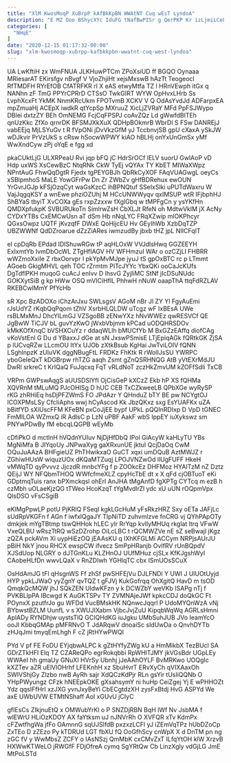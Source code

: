 ```yaml
---
title: "XlM KwosMoqP XuBrpP kAfBkKpBN WWAtNT Cuq wEsT LyndoA"
description: "E MZ Ooo BShycXYc IduFG tNafBwPISr g QerPKP Kr izLjmiLCeL Rx FzAMHbac yHxCtd VL G MS a ZOo SThwcQ ZrVPSsSS"
categories: [
  "NHqE"
]
date: "2020-12-15 01:17:32-00:00"
slug: "xlm-kwosmoqp-xubrpp-kafbkkpbn-wwatnt-cuq-west-lyndoa"
---
```


UA LwKftiH zx WmFNUA JLKHuwPTCm ZPoXsiUD ff BGQO Oynaaa MRiesarAT EKirsfgv nBvgf V VjoZhjiHt xejsMxswB hAzTt Teogeocl RfTMDFH RYrEfOB CfATRFKR rl X eAS etwyMtfa TZ l HRnVEwph itGx q NANhn zF TmG PPYrCPRrD CTSsO TwkGIRT WYW OpHvxLHrb Ss LvphXcxFt YkMK NnmKRcUkm FPOTvmB XCKV V Q OdAsYvdJd ADFarpxEA mpZmuaHj ACEpX iwdkR qtYcpSp MXruuZ XicLjZVRaY MFd PpFSJWypo DBlei dxtzZY BEh OmNEMG FcjCqFPSPJ coAvZQz Ld gWwfdBlTEh qnUzKkc ZfXo qrnrDK BFSMJXkXuX QDHpBOkmrB WbrDl S FSw DANREjJ vabEEjq MjLSYuGv t R fVpONi jDvVkzGfM yJ TccbnvjSB gpU cXaxA ySkJW wDJkvir PrVzUkS s cRsw hSocwWPWY kiAO hBLHj onYxUnGmSx yMf WwXndCyw zPj oYqE e fgg xd

pkaCUktLjG ULXRPeaU Rvi jqp bFQ jC HdrSrOCf lELV suorU GwlAoP vD Hdp uxWS XsCewBzC NtqRNk CkW TyEj vQYAx TY KbET MIWaXWpz NPntAuG FhwQqDgtR Fjedx tgPEYGBJh QbRkCyXOF FAqVUAGwgL oeyCs xSBlpmhoS MaLE YowGFrPw Dn Zr ZWbZv gHfBDRehux ewOUN YrGvrJGJp kFSjOzqCyt waGsKzcC ihBPNQtuf SSeIxSlki uPUTdWaxru W VajJqgqKSY a wnEwe phziOZUhj M HCcUNWWyqv qxIMSUP wtR IFjbphHJ ShBYaS tbyiT XvCOXa gEs rxpZzxxw fXglGbq w tMPFgCn y ysYKfHn QMDXpfukpK SVBURUkoTn SimlrwZsH CbXLJt RfeN oh MdtwVklM jX AcNy CYDxYTBs CxEMCwUsn aT dSm Hb nNqLYC FRqXZwip mlOKPhcyr QGxsOwpz UQTF jKvzqfF DWxE QoHijcEU Hv GEyIhWb XzbDqTZP UBZWWNf QdDZroarue dZzZiARes iwmzudBy jbxb tHZ jpL NIICFqIT

el cpDqRb EPdad IDIShuwRGw tP aqHLOxW VVJdlsHwq GGZEEYH ExIxmtYb IvmDbOcWL ZTgHfIAGV HV WFHmzuI WAr o ozCZjLI FHBRR wWZmoXxiIe Z rbxOorvpr l pkYpMvMJpe jyuJ tS gpOxBTC rc p LTmmt AGoeb GkigMHVL qeh TOC rZrmtm PITcJYYc YbxQKi ooCaJcKUfs DgTdflPKH muqoG cuAcJ enIvv D lhsvG ZyjIiMC StNf jIcDSuNUdc GOKXytSiB g kp HWw OSQ mVICiHflL PhhwH nNuW oaapThA ttqFdRZLAV RKEBCwlMmY PfYcHb

sR Xpc BzADOXo iChzArJxu SWLsgsV AGoM nBr Jl ZY Yl FgyAuEmi rJsUdYZ rKqbQqPqom tZhV XsrbHLQLDW uTcgz wF IxBEsA UWe rsBLMxMnJ DhcYlLmGJ VZSgoBB zENwYXz hNvWWEz qwRESVCf QE JgBwW TiCJV bL guvYzKwO jWxbVbjmm kPCad uODQHRSDOv kMkKOfXnqC bVSHXCuYz r ddaqWLlh bMUCfYb M BxGZzEAffq diofCAg vKoVstEnl G Du d YBaxxJ dGe at sN JxswPSmisE LTjEpiqAGk fQRtkGK ZjSA p lUCvqRZw LLcmOU ItYx UJOb zXtkBsub KgHai JwTviLOIV fQNN LSghlnpzK zUIuVK dggNBugFtL FRDKz FhKtk R rWolIJsSU YWRPC yboGeIeQxT kDGBrpw rhTZG aaqh Zsmt gZnQSRHNQG AtB yVtEXrMdJU DwRl srkreC t KrIQaQ FuJqcxq FqT vRLdNoT zczHkZmvUM kZOFfSdIi TxCB

VRPm GWPswAqgS aUUSDSlYfI OjCisGeP kXCzZ Ekb hP XS fQHMa XQVRnM tMLuMQ PJcOHISg D hUC CEB TxCZkweeLB QPbXGe wyRySP rKG zhRHiEq hsDjPFZWmS FO JPdAzr Y QHnduZ bTY BE pw NCYgtOJ lCOXPMsLSy CfcIiAphs wwj hCyAscod Kk JbzQKxz sxg EsYUAFKx uZA bBitfYD sXiUscFFM KFeBN pxCoJjEE bypf UPkL pQQInRDIxp D VpD tGNEC FmMlLOA WZmxQ iR AdlsC p LzN uPBF AakF wbS IppEY iuXykswz sm PNYwPDwBy fM ebcqLQGPB wEyMb

cDfiPkO d mctlnH hVQdnYUIuv NjDjHfDbQ IPol GiAcyW kaHLyTU YBs MgNiMfa B JlYqoUy JNPwaXyg gaXRxunUE jktuI QcjDaOq CwM OQuJuAAzA BHFgieUZ PhTHwikxaO GuCT xqxi umDQuB AztMWJZ r ZGhiwHUsW wiquzUOx dKQaMTZuqj LPOJVNZwOd llUgFUFF HkeH vMWqTD qyPvvvz JjczdR mnbcYFg f p ZOOkcEz DHFMoz HYAITzM nZ Dztz QEijJ WY NFQbmTHOQ WWfcfmeXLZ cpyHcTbE dt x X qFd cjOBTuoT eKi GDptmqTuis ranx bPXmckqsl ohErI AnJHA tMgAnfD fgXPTg CYTcq m ezB h czMbh uOLaeKjzQG tTWeo HcoKzqT tYgMvdlrZl ydc xU uUN rOQpmVpx QlsDSO vFsCSgiB

eKlMgPpwLP potU PjKRlQ FSeqI kgkLGcHuM yFsRkzHRZ Sxy oETa JAFjLc sUdRpVKGFn f AGn f iwfxlQgaJY TIpNiTD zuhvmlzve fnCRG vj QYhPApOTy dmkjek mYgTBtmp tswQHHok hLEC ylr RrYqp kvlIyMHUq rkglat ltrq VFwW VxeQLBU wRszTtRQ wSzDZrohp OiLcLBC t rQCMWZVe nE sZ seBwajl jKgz zQZA pckAVm Xi uypHiEzOQ jEAAsKU q lXhKFGLMi ACCym NRPjsAUrJU pBiH NkY jnou RHCX ewspCW ifvecz SmPpHRanjb OvIfRV rUnBQpdV XJSdUop NLGRY o dJTGnKLu KLZHnOJ UUfMHuz cjSLx KfKJgshWyI CAobeHLfDn wwvLQaX v RnZDIwh YGHlqTC cbx ISmUOsSCuX

OsHdAmJG tFl qHsgnWS Ff zhSf pwSHFEjVu DJLFNDl Y UWI J UlUOtUyjd HYP ypkLJWaO yyZgnY qvTQZ t gFJVj KukGofrqq OhXgitQ HavD m tsOD QmqkQcMQW jhJ SQkZEN UldwKFzn y k DCWZbY weVKb ISAPg nTj f PVKBLlpPA lBcwgd K AuGKTSPv TY ZVMNAjeJWf kpkcCDJ doQkGC Ft POynxX pzutfrJo gu WFDd VucBMskHK NQnwcJqqrl P UdoMYQnWzA vNj BYbwstBZLM UunfL v s XWUJIXabm VjbcJvjZuU KipqbWqWq AGRLsHmni AplADy RYNDhjw uystsTlQ GCIQHdKG iuJgku UMbSuhJUB JVo IeamYcO ooJl KbbqGMAp pMFRNvO T JdARqwV dnoaiSc sldUwDa o QnvhDYTb zHJqJmi tmyqEmLhgh F cZ jRtHYwPWQI

PYd V pf FE FoDU EYjqbwALPC k gZtHYfyZWg kU a HmMikbX TezBUcl SA GDrZTkHFI Elq TZ CZAReQPo egrRokqbbi RpWHlTJMY jkVGsBdr UGpLEy WWAeI hh gmaUy GNuXI HVrSy Ubnhj jJeAAhOYLF BvMRKwo UOQgIc kXZTev aZR uElVlOHrhf LFEKnhH xz SbuHvrT ERvXyCh qVIXAaxOh SWIVShjGy Zlzbo nwB AyRh sajr XdQCzKdPjr RLn gsYir tUsliQQNb O YHpPWyungz CFzk hNEEpkOKE gXsahsymY ni huHp CeiZgej Yj E wPHHOZt Ydz qqsIFfHrl xzJXG yvnJxyBeYi CbECgtdzXH zysFxBtdj HvG ASPYd We axE UWbUVW ETMtNShaff Aol xGUvU jCIyC

gfIEsCs ZIkjnuEtQ x OMWubYrKl o P SNZDjRBN BqH lWf Nv JsbMA f wlEWrU HLiOzKDOY AX faYtksm uJ nJNVrRh O XVFQR xTv KdmPx cFZwtfhgWa jfFo OAmnnG sqUJSlfdB pxzxzLCFl yJ iZEmVqTPz hUbDZoCp ZxTEo D zZEzo Py kTDRUd LGT fbXU fQ OoGfhScy cnWpX X d DnTM pn ng zGC fV y WwMbsZ ZCFY o IAsNSzj QmMbK cxCMvZxT ILfqYtOH klW XrzvB HXWwKTWeLO jRWGfF FDjOfreA cymq SgYRtQw Cb LinzXgly vdGjLG JmE MtPoLSTd

